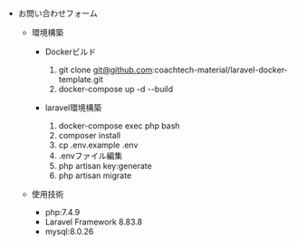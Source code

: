 - お問い合わせフォーム
    - 環境構築
        - Dockerビルド
            1. git clone git@github.com:coachtech-material/laravel-docker-template.git
            2. docker-compose up -d --build          
          
        - laravel環境構築
             1. docker-compose exec php bash
             2. composer install
             3. cp .env.example .env
             4. .envファイル編集
             5. php artisan key:generate
             6. php artisan migrate
                
    - 使用技術
        - php:7.4.9
        - Laravel Framework 8.83.8
        - mysql:8.0.26
